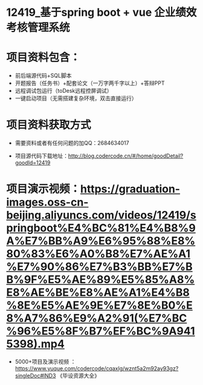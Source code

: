 #   12419_基于spring boot + vue 企业绩效考核管理系统

#   项目资料包含：
*    前后端源代码+SQL脚本
*    开题报告（任务书）+配套论文（一万字两千字以上）+答辩PPT
*   远程调试包运行（toDesk远程控屏调试）
*   一键启动项目（无需搭建复杂环境，双击直接运行）


#   项目资料获取方式
*   需要资料或者有任何问题的加QQ：2684634017

*   项目源代码下载地址：http://blog.codercode.cn/#/home/goodDetail?goodId=12419

#  项目演示视频：https://graduation-images.oss-cn-beijing.aliyuncs.com/videos/12419/springboot%E4%BC%81%E4%B8%9A%E7%BB%A9%E6%95%88%E8%80%83%E6%A0%B8%E7%AE%A1%E7%90%86%E7%B3%BB%E7%BB%9F%E5%AE%89%E5%85%A8%E8%AE%BE%E8%AE%A1%E4%B8%8E%E5%AE%9E%E7%8E%B0%E8%A7%86%E9%A2%91(%E7%BC%96%E5%8F%B7%EF%BC%9A9415398).mp4

*  5000+项目及演示视频 ：https://www.yuque.com/codercode/cqaxlg/wznt5a2m92ay93gz?singleDoc#lND3 《毕设资源大全》
